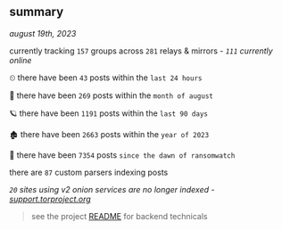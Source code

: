 
## summary
_august 19th, 2023_

currently tracking `157` groups across `281` relays & mirrors - _`111` currently online_

⏲ there have been `43` posts within the `last 24 hours`

🦈 there have been `269` posts within the `month of august`

🪐 there have been `1191` posts within the `last 90 days`

🏚 there have been `2663` posts within the `year of 2023`

🦕 there have been `7354` posts `since the dawn of ransomwatch`

there are `87` custom parsers indexing posts

_`20` sites using v2 onion services are no longer indexed - [support.torproject.org](https://support.torproject.org/onionservices/v2-deprecation/)_

> see the project [README](https://github.com/joshhighet/ransomwatch#ransomwatch--) for backend technicals
